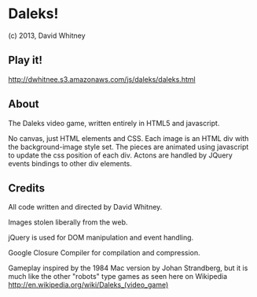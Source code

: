 # Daleks!
(c) 2013, David Whitney

## Play it!
http://dwhitnee.s3.amazonaws.com/js/daleks/daleks.html

## About
The Daleks video game, written entirely in HTML5 and javascript.

No canvas, just HTML elements and CSS.  Each image is an HTML div with the background-image style set.  The pieces are animated using javascript to update the css position of each div.  Actons are handled by JQuery events bindings to other div elements.

## Credits
All code written and directed by David Whitney.

Images stolen liberally from the web.

jQuery is used for DOM manipulation and event handling.

Google Closure Compiler for compilation and compression.

Gameplay inspired by the 1984 Mac version by Johan Strandberg, but it is much like the other "robots" type games as seen here on Wikipedia
http://en.wikipedia.org/wiki/Daleks_(video_game)

